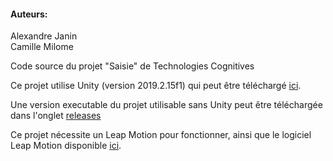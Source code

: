#### Auteurs:
Alexandre Janin  
Camille Milome  

Code source du projet "Saisie" de Technologies Cognitives

Ce projet utilise Unity (version 2019.2.15f1) qui peut être téléchargé [ici](https://unity3d.com/unity/whats-new/2019.2.15).

Une version executable du projet utilisable sans Unity peut être téléchargée dans l'onglet [releases](https://github.com/alexandrejanin/saisie/releases)

Ce projet nécessite un Leap Motion pour fonctionner, ainsi que le logiciel Leap Motion disponible [ici](https://www.leapmotion.com/setup/desktop/).
